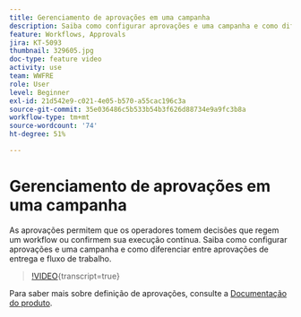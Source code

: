 ```yaml
---
title: Gerenciamento de aprovações em uma campanha
description: Saiba como configurar aprovações e uma campanha e como diferenciar entre aprovações de entrega e fluxo de trabalho.
feature: Workflows, Approvals
jira: KT-5093
thumbnail: 329605.jpg
doc-type: feature video
activity: use
team: WWFRE
role: User
level: Beginner
exl-id: 21d542e9-c021-4e05-b570-a55cac196c3a
source-git-commit: 35e036486c5b533b54b3f626d88734e9a9fc3b8a
workflow-type: tm+mt
source-wordcount: '74'
ht-degree: 51%

---
```


# Gerenciamento de aprovações em uma campanha

As aprovações permitem que os operadores tomem decisões que regem um workflow ou confirmem sua execução contínua.
Saiba como configurar aprovações e uma campanha e como diferenciar entre aprovações de entrega e fluxo de trabalho.

>[!VIDEO](https://video.tv.adobe.com/v/3452616?quality=12&learn=on&captions=por_br){transcript=true}

Para saber mais sobre definição de aprovações, consulte a [Documentação do produto](https://experienceleague.adobe.com/docs/campaign-classic/using/automating-with-workflows/executing-a-workflow/defining-approvals.html?lang=pt-BR#sending-emails).
